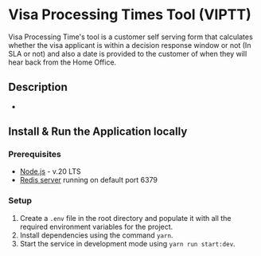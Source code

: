 # Visa Processing Times Tool (VIPTT)

Visa Processing Time's tool is a customer self serving form that calculates whether the visa applicant is within a decision response window or not (In SLA or not) and also a date is provided to the customer of when they will hear back from the Home Office. 

## Description

- 

## Install & Run the Application locally

### Prerequisites

- [Node.js](https://nodejs.org/en/) - v.20 LTS
- [Redis server](http://redis.io/download) running on default port 6379

### Setup

1. Create a `.env` file in the root directory and populate it with all the required environment variables for the project.
2. Install dependencies using the command `yarn`.
3. Start the service in development mode using `yarn run start:dev`.